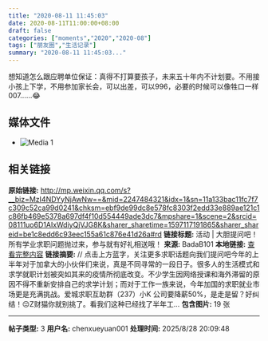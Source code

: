 ```yaml
---
title: "2020-08-11 11:45:03"
date: 2020-08-11T11:00:00+08:00
draft: false
categories: ["moments","2020","2020-08"]
tags: ["朋友圈","生活记录"]
summary: "2020-08-11 11:45:03..."
---
```


想知道怎么跟应聘单位保证：真得不打算要孩子，未来五十年内不计划要。不用接小孩上下学，不用参加家长会，可以出差，可以996，必要的时候可以像牲口一样007……😂

## 媒体文件

- ![Media 1](/Moments/photos/2020-08-11/202008111145030.jpg)

## 相关链接

**原始链接:** http://mp.weixin.qq.com/s?__biz=MzI4NDYyNjAwNw==&mid=2247484321&idx=1&sn=11a133bac11fc7f7c309c52ca99d0241&chksm=ebf9de99dc8e578fc8303f2edd33e889ae121c1c86fb469e5378a697df4f10d554449ade3dc7&mpshare=1&scene=2&srcid=08111uo6D1AIxWdiyQjVJG8K&sharer_sharetime=1597117191865&sharer_shareid=be1c8edd6c93eec155a61c876e41d26a#rd
**链接标题:** 活动 | 大胆提问吧！所有学业求职问题抛过来，参与就有好礼相送哦！
**来源:** BadaB101
**本地链接:** [查看完整内容](/link_content/2020/08/2020-08-11-1/link_content/)
**链接摘要:** // 点击上方蓝字，关注更多求职话题向我们提问吧今年的上半年对于加拿大的小伙伴们来说，真是不同寻常的一段日子。很多人的生活模式和求学就职计划被突如其来的疫情所彻底改变。不少学生因网络授课和海外滞留的原因不得不重新安排自己的求学计划；而对于工作一族来说，今年加国的求职就业市场更是充满挑战。爱城求职互助群（237）小K 公司要降薪50%，是走是留？好纠结！😔Z财猫你就别挑了。看我们这种已经找了半年工...
**包含图片:** 19 张

---

**帖子类型:** 3
**用户名:** chenxueyuan001
**处理时间:** 2025/8/28 20:09:48